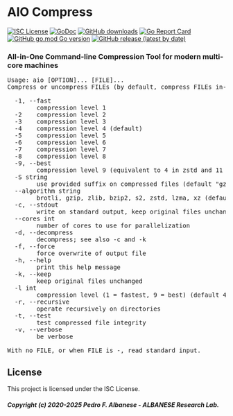 # AIO Compress
[![ISC License](http://img.shields.io/badge/license-ISC-blue.svg)](https://github.com/pedroalbanese/aio/blob/master/LICENSE.md) 
[![GoDoc](https://godoc.org/github.com/pedroalbanese/aio?status.png)](http://godoc.org/github.com/pedroalbanese/aio)
[![GitHub downloads](https://img.shields.io/github/downloads/pedroalbanese/aio/total.svg?logo=github&logoColor=white)](https://github.com/pedroalbanese/aio/releases)
[![Go Report Card](https://goreportcard.com/badge/github.com/pedroalbanese/aio)](https://goreportcard.com/report/github.com/pedroalbanese/aio)
[![GitHub go.mod Go version](https://img.shields.io/github/go-mod/go-version/pedroalbanese/aio)](https://golang.org)
[![GitHub release (latest by date)](https://img.shields.io/github/v/release/pedroalbanese/aio)](https://github.com/pedroalbanese/aio/releases)
### All-in-One Command-line Compression Tool for modern multi-core machines 
<pre>Usage: aio [OPTION]... [FILE]...
Compress or uncompress FILEs (by default, compress FILEs in-place).

  -1, --fast
        compression level 1
  -2    compression level 2
  -3    compression level 3
  -4    compression level 4 (default)
  -5    compression level 5
  -6    compression level 6
  -7    compression level 7
  -8    compression level 8
  -9, --best
        compression level 9 (equivalent to 4 in zstd and 11 in brotli)
  -S string
        use provided suffix on compressed files (default "gz")
  --algorithm string
        brotli, gzip, zlib, bzip2, s2, zstd, lzma, xz (default "gzip")
  -c, --stdout
        write on standard output, keep original files unchanged
  --cores int
        number of cores to use for parallelization
  -d, --decompress
        decompress; see also -c and -k
  -f, --force
        force overwrite of output file
  -h, --help
        print this help message
  -k, --keep
        keep original files unchanged
  -l int
        compression level (1 = fastest, 9 = best) (default 4)
  -r, --recursive
        operate recursively on directories
  -t, --test
        test compressed file integrity
  -v, --verbose
        be verbose

With no FILE, or when FILE is -, read standard input.</pre>

## License

This project is licensed under the ISC License.

##### Copyright (c) 2020-2025 Pedro F. Albanese - ALBANESE Research Lab.
